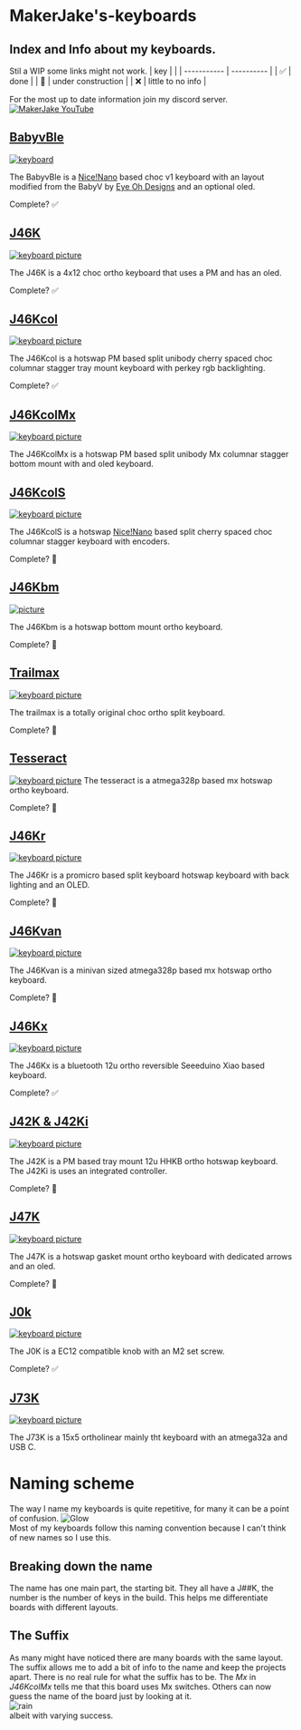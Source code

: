 # MakerJake's-keyboards
## Index and Info about my keyboards. 
Stil a WIP some links might not work.
| key |   |
| ----------- | ---------- |
| :white_check_mark: | done |
| :construction: | under construction |
| ❌ | little to no info |

For the most up to date information join my discord server.
<br> [![MakerJake YouTube](https://img.shields.io/badge/Discord-5865F2?style=for-the-badge&logo=discord&logoColor=white)](https://discord.gg/ktUDJ3w) 



## [BabyvBle](https://github.com/MakerJake01/MakerJakes-keyboards/tree/main/BabyvBle)
[![keyboard](https://i.imgur.com/8DEd4Qf.jpg)](https://github.com/MakerJake01/MakerJakes-keyboards/tree/main/BabyvBle)

The BabyvBle is a [Nice!Nano](https://nicekeyboards.com/nice-nano/) based choc v1 keyboard with an layout modified from the BabyV by [Eye Oh Designs](https://www.instagram.com/eyeohdesigns/?hl=en) and an optional oled. 

Complete? :white_check_mark: 

## [J46K](https://github.com/MakerJake01/J46K)
[![keyboard picture](https://i.imgur.com/nBb76GL.jpg)](https://github.com/MakerJake01/J46K)

The J46K is a 4x12 choc ortho keyboard that uses a PM and has an oled. 

Complete? :white_check_mark:

## [J46Kcol](https://github.com/MakerJake01/MakerJakes-keyboards/tree/main/J46kcol)
[![keyboard picture](https://i.imgur.com/pvrKhou.jpg)](https://github.com/MakerJake01/MakerJakes-keyboards/tree/main/J46kcol)

The J46Kcol is a hotswap PM based split unibody cherry spaced choc columnar stagger tray mount keyboard with perkey rgb backlighting.

Complete? :white_check_mark:

## [J46KcolMx](https://github.com/MakerJake01/MakerJakes-keyboards/tree/main/J46KcolMx)
[![keyboard picture](https://i.imgur.com/ZqfN8o0.jpg)](https://github.com/MakerJake01/MakerJakes-keyboards/tree/main/J46KcolMx)

The J46KcolMx is a hotswap PM based split unibody Mx columnar stagger bottom mount with and oled keyboard.

## [J46KcolS](https://github.com/MakerJake01/MakerJakes-keyboards/tree/main/J46KcolS)
[![keyboard picture](https://i.imgur.com/WfKBlX8.jpg)](https://github.com/MakerJake01/MakerJakes-keyboards/tree/main/J46KcolS)

The J46KcolS is a hotswap [Nice!Nano](https://nicekeyboards.com/nice-nano/) based split cherry spaced choc columnar stagger keyboard with encoders.

Complete? :construction:

## [J46Kbm](https://github.com/MakerJake01/MakerJakes-keyboards/tree/main/J46Kbm)
[![picture](J46Kbm/J46Kbm.JPG)](https://github.com/MakerJake01/MakerJakes-keyboards/tree/main/J46Kbm)

The J46Kbm is a hotswap bottom mount ortho keyboard. 

Complete? :construction:

## [Trailmax](https://github.com/MakerJake01/MakerJakes-keyboards/tree/main/Trailmax)
[![keyboard picture](https://i.imgur.com/e5IXuX9.jpg)](https://github.com/MakerJake01/MakerJakes-keyboards/tree/main/Trailmax)

The trailmax is a totally original choc ortho split keyboard. 

Complete? :construction:

## [Tesseract](https://github.com/MakerJake01/MakerJakes-keyboards/tree/main/Tesseract)
[![keyboard picture](https://i.imgur.com/pU88dbZ.jpg)](https://github.com/MakerJake01/MakerJakes-keyboards/tree/main/Tesseract)
The tesseract is a atmega328p based mx hotswap ortho keyboard. 

Complete? :construction:

## [J46Kr](https://github.com/MakerJake01/MakerJakes-keyboards/tree/main/J46Kr)
[![keyboard picture](/J46Kr/J46KrPic.jpg)](https://github.com/MakerJake01/MakerJakes-keyboards/tree/main/J46Kr)

The J46Kr is a promicro based split keyboard hotswap keyboard with back lighting and an OLED.  

Complete? :construction:

## [J46Kvan](https://github.com/MakerJake01/MakerJakes-keyboards/tree/main/J46Kvan)
[![keyboard picture](/J46Kvan/J46KvanPic.jpg)](https://github.com/MakerJake01/MakerJakes-keyboards/tree/main/J46Kvan)

The J46Kvan is a minivan sized atmega328p based mx hotswap ortho keyboard. 

Complete? :construction:

## [J46Kx](https://github.com/MakerJake01/MakerJakes-keyboards/tree/main/J46Kx)
[![keyboard picture](/J46Kx/J46KxPic.jpg)](https://github.com/MakerJake01/MakerJakes-keyboards/tree/main/J46Kx)

The J46Kx is a bluetooth 12u ortho reversible Seeeduino Xiao based keyboard.

Complete? :white_check_mark:

## [J42K & J42Ki](https://github.com/MakerJake01/MakerJakes-keyboards/tree/main/J42K)
[![keyboard picture](https://i.imgur.com/Gh81Y9Q.jpg)](https://github.com/MakerJake01/MakerJakes-keyboards/tree/main/J42K)

The J42K is a PM based tray mount 12u HHKB ortho hotswap keyboard. The J42Ki is uses an integrated controller.

Complete? :construction:

## [J47K](https://github.com/MakerJake01/MakerJakes-keyboards/tree/main/J47K)
[![keyboard picture](https://i.imgur.com/mgQVnJ8.jpg)](https://github.com/MakerJake01/MakerJakes-keyboards/tree/main/J47K)

The J47K is a hotswap gasket mount ortho keyboard with dedicated arrows and an oled.

Complete? :construction:

## [J0k](https://github.com/MakerJake01/MakerJakes-keyboards/tree/main/J0K)
[![keyboard picture](J0K/Knobs_on_Board.jpg)](https://github.com/MakerJake01/MakerJakes-keyboards/tree/main/J0K)

The J0K is a EC12 compatible knob with an M2 set screw.

Complete? :white_check_mark:

## [J73K](https://github.com/MakerJake01/J73K_keyboard)
[![keyboard picture](https://i.imgur.com/buBXmyS_d.webp?maxwidth=640&shape=thumb&fidelity=medium)](https://github.com/MakerJake01/J73K_keyboard)

The J73K is a 15x5 ortholinear mainly tht keyboard with an atmega32a and USB C.  

# Naming scheme 
The way I name my keyboards is quite repetitive, for many it can be a point of confusion. 
![Glow](https://i.imgur.com/2NWn8AT.png) 
<br>Most of my keyboards follow this naming convention because I can't think of new names so I use this.
## Breaking down the name 
The name has one main part, the starting bit. They all have a J##K, the number is the number of keys in the build. This helps me differentiate boards with different layouts. 
## The Suffix
As many might have noticed there are many boards with the same layout. The suffix allows me to add a bit of info to the name and keep the projects apart. There is no real rule for what the suffix has to be. The *Mx* in *J46KcolMx* tells me that this board uses Mx switches. Others can now guess the name of the board just by looking at it. 
<br> ![rain](https://i.imgur.com/5BmTmrQ.png)
<br>  albeit with varying success. 
